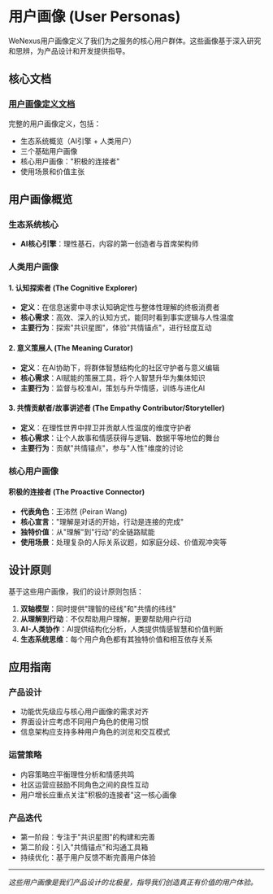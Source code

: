 # 用户画像 (User Personas)

WeNexus用户画像定义了我们为之服务的核心用户群体。这些画像基于深入研究和思辨，为产品设计和开发提供指导。

## 核心文档

### [用户画像定义文档](./user-personas.md)

完整的用户画像定义，包括：

- 生态系统概览（AI引擎 + 人类用户）
- 三个基础用户画像
- 核心用户画像："积极的连接者"
- 使用场景和价值主张

## 用户画像概览

### 生态系统核心

- **AI核心引擎**：理性基石，内容的第一创造者与首席架构师

### 人类用户画像

#### 1. 认知探索者 (The Cognitive Explorer)

- **定义**：在信息迷雾中寻求认知确定性与整体性理解的终极消费者
- **核心需求**：高效、深入的认知方式，能同时看到事实逻辑与人性温度
- **主要行为**：探索"共识星图"，体验"共情锚点"，进行轻度互动

#### 2. 意义策展人 (The Meaning Curator)

- **定义**：在AI协助下，将群体智慧结构化的社区守护者与意义编辑
- **核心需求**：AI赋能的策展工具，将个人智慧升华为集体知识
- **主要行为**：监督与校准AI，策划与升华情感，训练与进化AI

#### 3. 共情贡献者/故事讲述者 (The Empathy Contributor/Storyteller)

- **定义**：在理性世界中捍卫并贡献人性温度的维度守护者
- **核心需求**：让个人故事和情感获得与逻辑、数据平等地位的舞台
- **主要行为**：贡献"共情锚点"，参与"人性"维度的讨论

### 核心用户画像

#### 积极的连接者 (The Proactive Connector)

- **代表角色**：王沛然 (Peiran Wang)
- **核心宣言**："理解是对话的开始，行动是连接的完成"
- **独特价值**：从"理解"到"行动"的全链路赋能
- **使用场景**：处理复杂的人际关系议题，如家庭分歧、价值观冲突等

## 设计原则

基于这些用户画像，我们的设计原则包括：

1. **双轴模型**：同时提供"理智的经线"和"共情的纬线"
2. **从理解到行动**：不仅帮助用户理解，更要帮助用户行动
3. **AI-人类协作**：AI提供结构化分析，人类提供情感智慧和价值判断
4. **生态系统思维**：每个用户角色都有其独特价值和相互依存关系

## 应用指南

### 产品设计

- 功能优先级应与核心用户画像的需求对齐
- 界面设计应考虑不同用户角色的使用习惯
- 信息架构应支持多种用户角色的浏览和交互模式

### 运营策略

- 内容策略应平衡理性分析和情感共鸣
- 社区运营应鼓励不同角色之间的良性互动
- 用户增长应重点关注"积极的连接者"这一核心画像

### 产品迭代

- 第一阶段：专注于"共识星图"的构建和完善
- 第二阶段：引入"共情锚点"和沟通工具箱
- 持续优化：基于用户反馈不断完善用户体验

---

_这些用户画像是我们产品设计的北极星，指导我们创造真正有价值的用户体验。_
